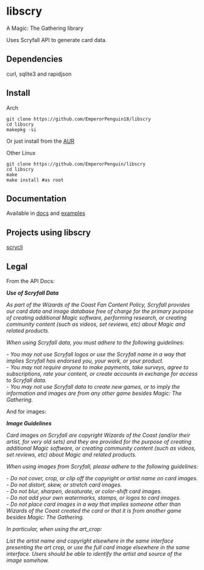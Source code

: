 # libscry
A Magic: The Gathering library

Uses Scryfall API to generate card data.
## Dependencies
curl, sqlite3 and rapidjson
## Install
Arch
```
git clone https://github.com/EmperorPenguin18/libscry
cd libscry
makepkg -si
```
Or just install from the [AUR](https://aur.archlinux.org/packages/libscry)

Other Linux
```
git clone https://github.com/EmperorPenguin/libscry
cd libscry
make
make install #as root
```
## Documentation
Available in [docs](docs/) and [examples](examples/)

## Projects using libscry
[scrycli](https://github.com/EmperorPenguin18/scrycli)

## Legal
From the API Docs:

**_Use of Scryfall Data_**

_As part of the Wizards of the Coast Fan Content Policy,
Scryfall provides our card data and image database free of charge for the primary
purpose of creating additional Magic software, performing research,
or creating community content (such as videos, set reviews, etc)
about Magic and related products._

_When using Scryfall data, you must adhere to the following guidelines:_

_- You may not use Scryfall logos or use the Scryfall name in a way_
_that implies Scryfall has endorsed you, your work, or your product._  
_- You may not require anyone to make payments, take surveys, agree to subscriptions,_
_rate your content, or create accounts in exchange for access to Scryfall data._  
_- You may not use Scryfall data to create new games, or_
_to imply the information and images are from any other game besides Magic: The Gathering._  

And for images:

**_Image Guidelines_**

_Card images on Scryfall are copyright Wizards of the Coast
(and/or their artist, for very old sets) and they are provided for the
purpose of creating additional Magic software,
or creating community content (such as videos, set reviews, etc) about Magic
and related products._

_When using images from Scryfall, please adhere to the following
guidelines:_

_- Do not cover, crop, or clip off the copyright or artist name on card images._  
_- Do not distort, skew, or stretch card images._  
_- Do not blur, sharpen, desaturate, or color-shift card images._  
_- Do not add your own watermarks, stamps, or logos to card images._  
_- Do not place card images in a way that implies someone other than Wizards of the
Coast created the card or that it is from another game besides Magic: The Gathering._  

_In particular, when using the art_crop:_

_List the artist name and copyright elsewhere in the same interface presenting
the art crop, or use the full card image elsewhere in the same interface.
Users should be able to identify the artist and source of the image somehow._
